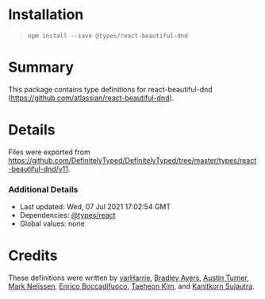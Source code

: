 # Installation
> `npm install --save @types/react-beautiful-dnd`

# Summary
This package contains type definitions for react-beautiful-dnd (https://github.com/atlassian/react-beautiful-dnd).

# Details
Files were exported from https://github.com/DefinitelyTyped/DefinitelyTyped/tree/master/types/react-beautiful-dnd/v11.

### Additional Details
 * Last updated: Wed, 07 Jul 2021 17:02:54 GMT
 * Dependencies: [@types/react](https://npmjs.com/package/@types/react)
 * Global values: none

# Credits
These definitions were written by [varHarrie](https://github.com/varHarrie), [Bradley Ayers](https://github.com/bradleyayers), [Austin Turner](https://github.com/paustint), [Mark Nelissen](https://github.com/marknelissen), [Enrico Boccadifuoco](https://github.com/enricoboccadifuoco), [Taeheon Kim](https://github.com/lonyele), and [Kanitkorn Sujautra](https://github.com/lukyth).

